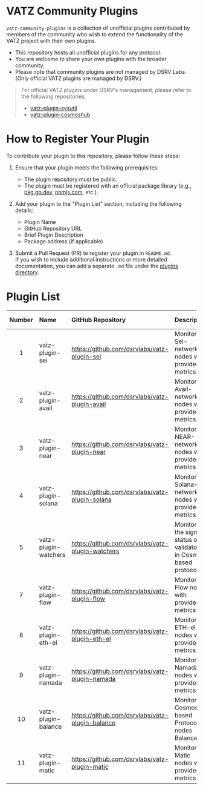 # VATZ Community Plugins

`vatz-community-plugins` is a collection of unofficial plugins contributed by members of the community who wish to extend the functionality of the VATZ project with their own plugins.
- This repository hosts all unofficial plugins for any protocol.
- You are welcome to share your own plugins with the broader community.
- Please note that community plugins are not managed by DSRV Labs. (Only official VATZ plugins are managed by DSRV.)

> For official VATZ plugins under DSRV's management, please refer to the following repositories:
> - [vatz-plugin-sysutil](https://github.com/dsrvlabs/vatz-plugin-sysutil)
> - [vatz-plugin-cosmoshub](https://github.com/dsrvlabs/vatz-plugin-cosmoshub)


# How to Register Your Plugin

To contribute your plugin to this repository, please follow these steps:

1. Ensure that your plugin meets the following prerequisites:
   - The plugin repository must be public.
   - The plugin must be registered with an official package library (e.g., [pkg.go.dev](https://pkg.go.dev/), [npmjs.com](https://www.npmjs.com/), etc.).

2. Add your plugin to the "Plugin List" section, including the following details:
   - Plugin Name
   - GitHub Repository URL
   - Brief Plugin Description
   - Package address (if applicable)

3. Submit a Pull Request (PR) to register your plugin in `README.md`.<br>
   If you wish to include additional instructions or more detailed documentation, you can add a separate `.md` file under the [plugins directory](plugins/README.md).

# Plugin List
| Number | Name                 | GitHub Repository                                | Description                                                         | Package Address (if available)                              | Additional Info |
|:------:|:---------------------|:-------------------------------------------------|:--------------------------------------------------------------------|:------------------------------------------------------------|:----------------|
|   1    | vatz-plugin-sei      | https://github.com/dsrvlabs/vatz-plugin-sei      | Monitors Sei-network nodes with provided metrics                    | https://pkg.go.dev/github.com/dsrvlabs/vatz-plugin-sei      |                 |
|   2    | vatz-plugin-avail    | https://github.com/dsrvlabs/vatz-plugin-avail    | Monitors Avail-network nodes with provided metrics                  | https://pkg.go.dev/github.com/dsrvlabs/vatz-plugin-avail    |                 |
|   3    | vatz-plugin-near     | https://github.com/dsrvlabs/vatz-plugin-near     | Monitors NEAR-network nodes with provided metrics                   | https://pkg.go.dev/github.com/dsrvlabs/vatz-plugin-near     |                 |
|   4    | vatz-plugin-solana   | https://github.com/dsrvlabs/vatz-plugin-solana   | Monitors Solana-network nodes with provided metrics                 | https://pkg.go.dev/github.com/dsrvlabs/vatz-plugin-solana   |                 |
|   5    | vatz-plugin-watchers | https://github.com/dsrvlabs/vatz-plugin-watchers | Monitors the signing status of validators in Cosmos-based protocols | https://pkg.go.dev/github.com/dsrvlabs/vatz-plugin-watchers |                 |
|   7    | vatz-plugin-flow     | https://github.com/dsrvlabs/vatz-plugin-flow     |  Monitors Flow nodes with provided metrics                          | https://pkg.go.dev/github.com/dsrvlabs/vatz-plugin-flow     |
|   8    | vatz-plugin-eth-el   | https://github.com/dsrvlabs/vatz-plugin-eth-el   | Monitors ETH-el nodes with provided metrics                         | https://pkg.go.dev/github.com/dsrvlabs/vatz-plugin-eth-el   |       | 
|   9    | vatz-plugin-namada   | https://github.com/dsrvlabs/vatz-plugin-namada   | Monitors Namada nodes with provided metrics                         | https://pkg.go.dev/github.com/dsrvlabs/vatz-plugin-namada   |
|   10    | vatz-plugin-balance  | https://github.com/dsrvlabs/vatz-plugin-balance  | Monitors Cosmos-based Protocols nodes Balance                       | https://pkg.go.dev/github.com/dsrvlabs/vatz-plugin-balance  |
|   11    | vatz-plugin-matic    | https://github.com/dsrvlabs/vatz-plugin-matic    | Monitors Matic nodes with provided metrics                          | https://pkg.go.dev/github.com/dsrvlabs/vatz-plugin-matic    | 
